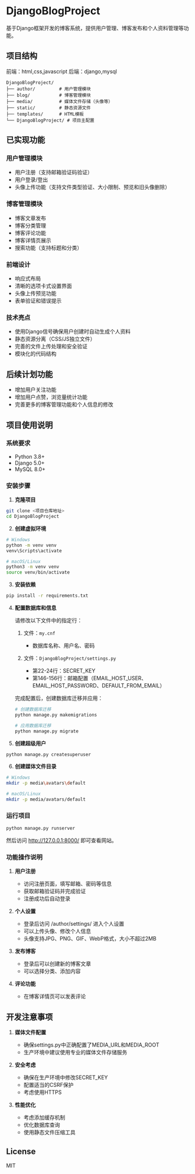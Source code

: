 # DjangoBlogProject

基于Django框架开发的博客系统，提供用户管理、博客发布和个人资料管理等功能。

## 项目结构

前端：html,css,javascript
后端：django,mysql

```
DjangoBlogProject/
├── author/         # 用户管理模块
├── blog/           # 博客管理模块
├── media/          # 媒体文件存储（头像等）
├── static/         # 静态资源文件
├── templates/      # HTML模板
└── DjangoBlogProject/ # 项目主配置
```

## 已实现功能

### 用户管理模块
- 用户注册（支持邮箱验证码验证）
- 用户登录/登出
- 头像上传功能（支持文件类型验证、大小限制、预览和旧头像删除）

### 博客管理模块
- 博客文章发布
- 博客分类管理
- 博客评论功能
- 博客详情页展示
- 搜索功能（支持标题和分类）

### 前端设计
- 响应式布局
- 清晰的选项卡式设置界面
- 头像上传预览功能
- 表单验证和错误提示

### 技术亮点
- 使用Django信号确保用户创建时自动生成个人资料
- 静态资源分离（CSS/JS独立文件）
- 完善的文件上传处理和安全验证
- 模块化的代码结构

## 后续计划功能

- 增加用户关注功能
- 增加用户点赞，浏览量统计功能
- 完善更多的博客管理功能和个人信息的修改

## 项目使用说明

### 系统要求
- Python 3.8+
- Django 5.0+
- MySQL 8.0+

### 安装步骤

1. **克隆项目**
```bash
git clone <项目仓库地址>
cd DjangoBlogProject
```

2. **创建虚拟环境**
```bash
# Windows
python -m venv venv
venv\Scripts\activate

# macOS/Linux
python3 -m venv venv
source venv/bin/activate
```

3. **安装依赖**
```bash
pip install -r requirements.txt
```

4. **配置数据库和信息**
   
   请修改以下文件中的指定行：
   
   1. 文件：`my.cnf`
      - 数据库名称、用户名、密码
   
   2. 文件：`DjangoBlogProject/settings.py`
      - 第22-24行：SECRET_KEY
      - 第146-156行：邮箱配置（EMAIL_HOST_USER、EMAIL_HOST_PASSWORD、DEFAULT_FROM_EMAIL）
   
   完成配置后，创建数据库迁移并应用：
   ```bash
   # 创建数据库迁移
   python manage.py makemigrations

   # 应用数据库迁移
   python manage.py migrate
   ```

5. **创建超级用户**
```bash
python manage.py createsuperuser
```

6. **创建媒体文件目录**
```bash
# Windows
mkdir -p media\avatars\default

# macOS/Linux
mkdir -p media/avatars/default
```

### 运行项目

```bash
python manage.py runserver
```

然后访问 http://127.0.0.1:8000/ 即可查看网站。

### 功能操作说明

1. **用户注册**
   - 访问注册页面，填写邮箱、密码等信息
   - 获取邮箱验证码并完成验证
   - 注册成功后自动登录

2. **个人设置**
   - 登录后访问 /author/settings/ 进入个人设置
   - 可以上传头像、修改个人信息
   - 头像支持JPG、PNG、GIF、WebP格式，大小不超过2MB

3. **发布博客**
   - 登录后可以创建新的博客文章
   - 可以选择分类、添加内容

4. **评论功能**
   - 在博客详情页可以发表评论


## 开发注意事项

1. **媒体文件配置**
   - 确保settings.py中正确配置了MEDIA_URL和MEDIA_ROOT
   - 生产环境中建议使用专业的媒体文件存储服务

2. **安全考虑**
   - 确保在生产环境中修改SECRET_KEY
   - 配置适当的CSRF保护
   - 考虑使用HTTPS

3. **性能优化**
   - 考虑添加缓存机制
   - 优化数据库查询
   - 使用静态文件压缩工具

## License

MIT